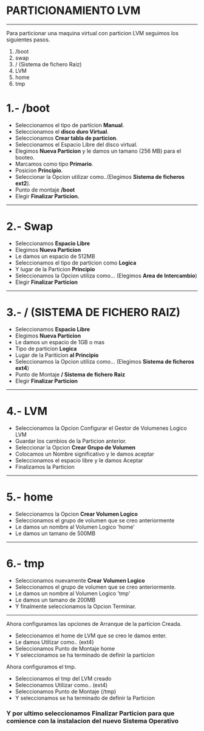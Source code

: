 # PARTICIONAMIENTO LVM

* * *
Para particionar una maquina virtual con particion LVM seguimos los siguientes pasos.
1. /boot
2. swap
3. / (Sistema de fichero Raiz)
3. LVM
4. home
5. tmp

# 1.- /boot
* Seleccionamos el tipo de particion **Manual**.
* Seleccionamos el **disco duro Virtual**.
* Seleccionamos **Crear tabla de particion**.
* Seleccionamos el Espacio Libre del disco virtual.
* Elegimos **Nueva Particion** y le damos un tamano (256 MB) para el booteo.
* Marcamos como tipo **Primario**.
* Posicion **Principio**.
* Seleccionar la Opcion utilizar como..(Elegimos **Sistema de ficheros  ext2**).
* Punto de montaje **/boot**
* Elegir **Finalizar Particion.**
* * *
# 2.- Swap
* Seleccionamos **Espacio Libre**
* Elegimos **Nueva Particion**
* Le damos un espacio de 512MB
* Seleccionamos el tipo de particion como **Logica**
* Y lugar de la Particion **Principio**
* Seleccionamos la Opcion utiliza como... (Elegimos **Area de Intercambio**)
* Elegir **Finalizar Particion**
* * *
# 3.- / (SISTEMA DE FICHERO RAIZ)
* Seleccionamos **Espacio Libre**
* Elegimos **Nueva Particion**
* Le damos un espacio de 1GB o mas
* Tipo de particion **Logica**
* Lugar de la Pariticion **al Principio**
* Seleccionamos la Opcion utiliza como... (Elegimos **Sistema de ficheros ext4**)
* Punto de Montaje **/ Sistema de fichero Raiz**
* Elegir **Finalizar Particion**
* * *
# 4.- LVM
* Seleccionamos la Opcion Configurar el Gestor de Volumenes Logico LVM
* Guardar los cambios de la Particion anterior.
* Seleccionar la Opcion **Crear Grupo de Volumen**
* Colocamos un Nombre significativo y le damos aceptar
* Seleccionamos el espacio libre y le damos Aceptar
* Finalizamos la Particion
* * *
# 5.- home
* Seleccionamos la Opcion **Crear Volumen Logico**
* Seleccionamos el grupo de volumen que se creo anteriormente 
* Le damos un nombre al Volumen Logico 'home'
* Le damos un tamano de 500MB
* * *
# 6.- tmp
* Seleccionamos nuevamente **Crear Volumen Logico**
* Seleccionamos el grupo de volumen que se creo anteriormente.
* Le damos un nombre al Volumen Logico 'tmp'
* Le damos un tamano de 200MB
* Y finalmente seleccionamos la Opcion Terminar.
* * *

Ahora configuramos las opciones de Arranque de la particion Creada.
* Seleccionamos el home de LVM que se creo le damos enter.
* Le damos Utilizar como.. (ext4)
* Seleccionamos Punto de Montaje home
* Y seleccionamos se ha terminado de definir la particion

Ahora configuramos el tmp.
* Seleccionamos el tmp del LVM creado
* Seleccionamos Utilizar como.. (ext4)
* Seleccionamos Punto de Montaje (/tmp)
* Y seleccionamos se ha terminado de definir la Particion

### Y por ultimo seleccionamos Finalizar Particion para que comience con la instalacion del nuevo Sistema Operativo

